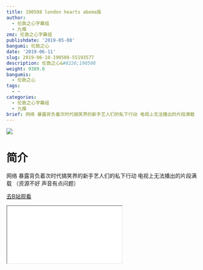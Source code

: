 ```yaml
---
title: 190508 london hearts abema版
author:
  - 伦敦之心字幕组
  - 九條
zmz: 伦敦之心字幕组
publishdate: '2019-05-08'
bangumi: 伦敦之心
date: '2019-06-11'
slug: 2019-06-10-190508-55193577
description: 伦敦之心&#8226;190508
weight: 9389.0
bangumis:
  - 伦敦之心
tags:
  - ~
categories:
  - 伦敦之心字幕组
  - 九條
brief: 网络 暴露背负着次时代搞笑界的新手艺人们的私下行动 电视上无法播出的片段满载 （资源不好 声音有点问题）
---
```

![](https://raw.githubusercontent.com/tcgriffith/owaraisite/master/static/tmpimg/ef1f406b996e32372155478e75b9a4ab4a65d881.jpg.480.jpg)
# 简介  
网络
暴露背负着次时代搞笑界的新手艺人们的私下行动 电视上无法播出的片段满载 （资源不好 声音有点问题）  

[去B站观看](https://www.bilibili.com/video/av55193577/)
<div class ="resp-container"><iframe class="testiframe" src="//player.bilibili.com/player.html?aid=55193577"", scrolling="no", allowfullscreen="true" > </iframe></div> 
